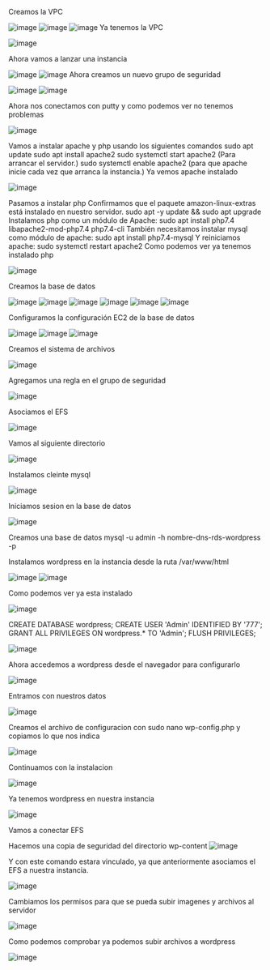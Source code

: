 Creamos la VPC

![image](https://github.com/user-attachments/assets/47848a4b-686a-4cad-9494-047aa3bb9008)
![image](https://github.com/user-attachments/assets/4802de53-3127-4622-a009-8837f466de39)
![image](https://github.com/user-attachments/assets/110916b1-2274-49fe-b2ea-d2343c1fd05d)
Ya tenemos la VPC

![image](https://github.com/user-attachments/assets/6dca2002-f055-48f8-b103-cc943c41509e)

Ahora vamos a lanzar una instancia

![image](https://github.com/user-attachments/assets/b4901196-d8ac-4a62-9d52-26311e9ad298)
![image](https://github.com/user-attachments/assets/4c46e9c6-70eb-4c00-8b5f-f2988e338823)
Ahora creamos un nuevo grupo de seguridad

![image](https://github.com/user-attachments/assets/fa0c12e5-dc96-4894-a78e-37d06c3b85b8)
![image](https://github.com/user-attachments/assets/c491e6c0-bd8e-48f3-9229-14c3ab13ef4e)

Ahora nos conectamos con putty y como podemos ver no tenemos problemas

![image](https://github.com/user-attachments/assets/c6899e4b-666b-4b4f-bcba-cc75ab72354e)

Vamos a instalar apache y php usando los siguientes comandos
sudo apt update
sudo apt install apache2
sudo systemctl start apache2 (Para arrancar el servidor.)
sudo systemctl enable apache2 (para que apache inicie cada vez que arranca la instancia.)
Ya vemos apache instalado

![image](https://github.com/user-attachments/assets/ba9a7f93-987c-451a-a120-cb3cc471ae31)

Pasamos a instalar php
Confirmamos que el paquete amazon-linux-extras está instalado en nuestro servidor.
  sudo apt -y update && sudo apt upgrade
Instalamos php como un módulo de Apache:
  sudo apt install php7.4 libapache2-mod-php7.4 php7.4-cli 
También necesitamos instalar mysql como módulo de apache:
  sudo apt install php7.4-mysql
Y reiniciamos apache:
  sudo systemctl restart apache2
Como podemos ver ya tenemos instalado php

![image](https://github.com/user-attachments/assets/9f0ffd14-6c07-46f1-95bb-0d7c014b0cc4)

Creamos la base de datos

![image](https://github.com/user-attachments/assets/2696c458-8fe6-4253-94db-ce1743633a77)
![image](https://github.com/user-attachments/assets/d0a5f860-ad4f-4ce8-8ac8-f2dcc979daf0)
![image](https://github.com/user-attachments/assets/3b262058-c5e2-4c15-9060-db878082db1b)
![image](https://github.com/user-attachments/assets/3c394ff9-3a4b-47d5-a3f5-2c2494280268)
![image](https://github.com/user-attachments/assets/388f09cd-2ca2-4550-bee3-09c845fbdde6)
![image](https://github.com/user-attachments/assets/163d8461-2d95-49d0-8692-3cd24c1d4a66)

Configuramos la configuración EC2 de la base de datos

![image](https://github.com/user-attachments/assets/4cbfca71-bd28-4531-bd8f-5fe623c7bd47)
![image](https://github.com/user-attachments/assets/7927d1af-5d3f-4271-8fad-500211405f7a)
![image](https://github.com/user-attachments/assets/a230ad4d-0748-46ac-957b-d9abd87334ee)

Creamos el sistema de archivos

![image](https://github.com/user-attachments/assets/ff6a8574-384d-4177-8f69-880b5e490df2)

Agregamos una regla en el grupo de seguridad

![image](https://github.com/user-attachments/assets/52845a47-c0d4-4877-9294-a4418f28e3c3)

Asociamos el EFS 

![image](https://github.com/user-attachments/assets/22d2791a-3d91-4cb8-843f-e492b046a743)

Vamos al siguiente directorio

![image](https://github.com/user-attachments/assets/e0fa79b9-6155-438e-9de3-b6eb7e9bf364)

Instalamos cleinte mysql

![image](https://github.com/user-attachments/assets/4898e3af-b951-42a9-aa1d-315d18e3dea8)

Iniciamos sesion en la base de datos

![image](https://github.com/user-attachments/assets/b06b2d6d-015b-41f7-906f-a84207cf2e77)

Creamos una base de datos
mysql -u admin -h nombre-dns-rds-wordpress -p 

Instalamos wordpress en la instancia desde la ruta /var/www/html

![image](https://github.com/user-attachments/assets/de9a94eb-8ae5-4989-b76b-a0beae0ce6de)
![image](https://github.com/user-attachments/assets/5ff43039-bf62-411b-9ce7-84f8b30d156b)

Como podemos ver ya esta instalado

![image](https://github.com/user-attachments/assets/068081a6-a782-466e-af3c-b9877ee8ab8f)


CREATE DATABASE wordpress; 
CREATE USER 'Admin' IDENTIFIED BY '777'; 
GRANT ALL PRIVILEGES ON wordpress.* TO 'Admin'; 
FLUSH PRIVILEGES;

![image](https://github.com/user-attachments/assets/f654dba5-81a1-4972-bb6b-9eeb4f56a3b7)


Ahora accedemos a wordpress desde el navegador para configurarlo

![image](https://github.com/user-attachments/assets/c5ede7bd-e261-4a7d-940b-b2a93bb48bfa)

Entramos con nuestros datos

![image](https://github.com/user-attachments/assets/e8af0cbd-323e-40b6-a507-e2901378ecf2)

Creamos el archivo de configuracion con sudo nano wp-config.php y copiamos lo que nos indica

![image](https://github.com/user-attachments/assets/2ae10d6d-4595-41fa-b444-445559436e7c)

Continuamos con la instalacion

![image](https://github.com/user-attachments/assets/76dbc4db-51ad-4538-8e53-a3b610c7ae0c)

Ya tenemos wordpress en nuestra instancia

![image](https://github.com/user-attachments/assets/3d8700b5-16cc-4ebc-bf19-85f05a8da64f)

Vamos a conectar EFS


Hacemos una copia de seguridad del directorio wp-content
![image](https://github.com/user-attachments/assets/0f5c7bab-1852-4e3d-a699-381e43eeae3c)

Y con este comando estara vinculado, ya que anteriormente asociamos el EFS a nuestra instancia.

![image](https://github.com/user-attachments/assets/1cc1e8ab-8232-4ed6-ba6b-ef9251476a19)

Cambiamos los permisos para que se pueda subir imagenes y archivos al servidor

![image](https://github.com/user-attachments/assets/37a276ee-8bbc-4830-97b1-150c38f8e46a)

Como podemos comprobar ya podemos subir archivos a wordpress

![image](https://github.com/user-attachments/assets/c8c79231-f7e4-4acc-ad36-5973fe78fc38)






